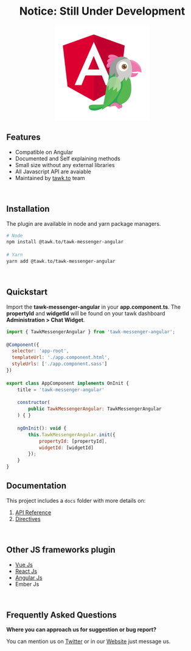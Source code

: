 <h1 align="center">
    Notice: Still Under Development
</h1>

<p align="center">
	<img
		width="250"
		src="./images/js_logos_ver2_angular_js_tawk-08_720.png"
		alt="Tawk Angular Logo">
</p>


## Features
- Compatible on Angular
- Documented and Self explaining methods
- Small size without any external libraries
- All Javascript API are avaiable
- Maintained by [tawk.to](https://www.tawk.to]) team

<br/>

## Installation
The plugin are available in node and yarn package managers.
```bash
# Node
npm install @tawk.to/tawk-messenger-angular

# Yarn
yarn add @tawk.to/tawk-messenger-angular
```

<br/>

## Quickstart
Import the **tawk-messenger-angular** in your **app.component.ts**. The **propertyId** and **widgetId** will be found on your tawk dashboard **Administration > Chat Widget**.

```js
import { TawkMessengerAngular } from 'tawk-messenger-angular';

@Component({
  selector: 'app-root',
  templateUrl: './app.component.html',
  styleUrls: ['./app.component.sass']
})

export class AppComponent implements OnInit {
  	title = 'tawk-messenger-angular'

	constructor(
		public TawkMessengerAngular: TawkMessengerAngular
	) { }

	ngOnInit(): void {
		this.TawkMessengerAngular.init({
			propertyId: [propertyId],
			widgetId: [widgetId]
		});
	}
}
```

## Documentation

This project includes a `docs` folder with more details on:

1. [API Reference](./docs/api-reference.md)
2. [Directives](./docs/directives.md)
<br/>

## Other JS frameworks plugin
- [Vue Js](https://github.com/tawk/tawk-messenger-vue)
- [React Js](https://github.com/tawk/tawk-messenger-react)
- [Angular Js](https://github.com/tawk/tawk-messenger-angular)
- Ember Js

<br/>

## Frequently Asked Questions

**Where you can approach us for suggestion or bug report?**

You can mention us on [Twitter](https://twitter.com/tawktotawk) or in our [Website](https://www.tawk.to/) just message us.
